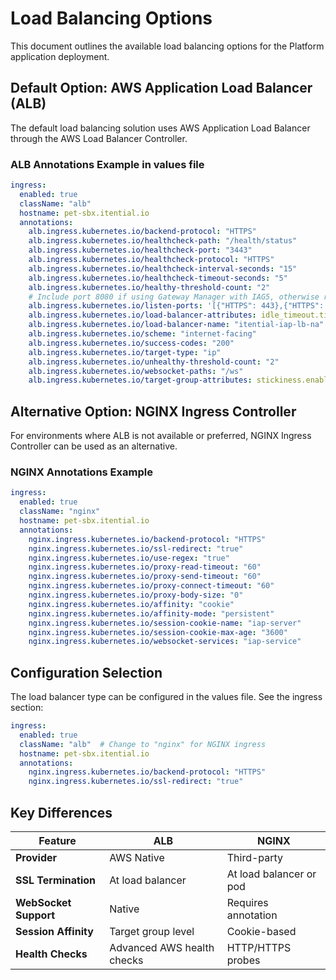 # Load Balancing Options

This document outlines the available load balancing options for the Platform application deployment.

## Default Option: AWS Application Load Balancer (ALB)

The default load balancing solution uses AWS Application Load Balancer through the AWS Load Balancer Controller.

### ALB Annotations Example in values file

```yaml
ingress:
  enabled: true
  className: "alb"  
  hostname: pet-sbx.itential.io
  annotations:
    alb.ingress.kubernetes.io/backend-protocol: "HTTPS"
    alb.ingress.kubernetes.io/healthcheck-path: "/health/status"
    alb.ingress.kubernetes.io/healthcheck-port: "3443"
    alb.ingress.kubernetes.io/healthcheck-protocol: "HTTPS"
    alb.ingress.kubernetes.io/healthcheck-interval-seconds: "15"
    alb.ingress.kubernetes.io/healthcheck-timeout-seconds: "5"
    alb.ingress.kubernetes.io/healthy-threshold-count: "2"
    # Include port 8080 if using Gateway Manager with IAG5, otherwise remove it
    alb.ingress.kubernetes.io/listen-ports: '[{"HTTPS": 443},{"HTTPS": 8080}]'
    alb.ingress.kubernetes.io/load-balancer-attributes: idle_timeout.timeout_seconds=60
    alb.ingress.kubernetes.io/load-balancer-name: "itential-iap-lb-na"
    alb.ingress.kubernetes.io/scheme: "internet-facing"
    alb.ingress.kubernetes.io/success-codes: "200"
    alb.ingress.kubernetes.io/target-type: "ip"
    alb.ingress.kubernetes.io/unhealthy-threshold-count: "2"
    alb.ingress.kubernetes.io/websocket-paths: "/ws"
    alb.ingress.kubernetes.io/target-group-attributes: stickiness.enabled=true,stickiness.lb_cookie.duration_seconds=3600
```

## Alternative Option: NGINX Ingress Controller

For environments where ALB is not available or preferred, NGINX Ingress Controller can be used as an alternative.

### NGINX Annotations Example

```yaml
ingress:
  enabled: true
  className: "nginx"  
  hostname: pet-sbx.itential.io
  annotations:    
    nginx.ingress.kubernetes.io/backend-protocol: "HTTPS"
    nginx.ingress.kubernetes.io/ssl-redirect: "true"
    nginx.ingress.kubernetes.io/use-regex: "true"
    nginx.ingress.kubernetes.io/proxy-read-timeout: "60"
    nginx.ingress.kubernetes.io/proxy-send-timeout: "60"
    nginx.ingress.kubernetes.io/proxy-connect-timeout: "60"
    nginx.ingress.kubernetes.io/proxy-body-size: "0"
    nginx.ingress.kubernetes.io/affinity: "cookie"
    nginx.ingress.kubernetes.io/affinity-mode: "persistent"
    nginx.ingress.kubernetes.io/session-cookie-name: "iap-server"
    nginx.ingress.kubernetes.io/session-cookie-max-age: "3600"
    nginx.ingress.kubernetes.io/websocket-services: "iap-service"

```

## Configuration Selection

The load balancer type can be configured in the values file. See the ingress section:

```yaml
ingress:
  enabled: true
  className: "alb"  # Change to "nginx" for NGINX ingress
  hostname: pet-sbx.itential.io
  annotations:
    nginx.ingress.kubernetes.io/backend-protocol: "HTTPS"
    nginx.ingress.kubernetes.io/ssl-redirect: "true"
```

## Key Differences

| Feature | ALB | NGINX |
|---------|-----|-------|
| **Provider** | AWS Native | Third-party |
| **SSL Termination** | At load balancer | At load balancer or pod |
| **WebSocket Support** | Native | Requires annotation |
| **Session Affinity** | Target group level | Cookie-based |
| **Health Checks** | Advanced AWS health checks | HTTP/HTTPS probes |